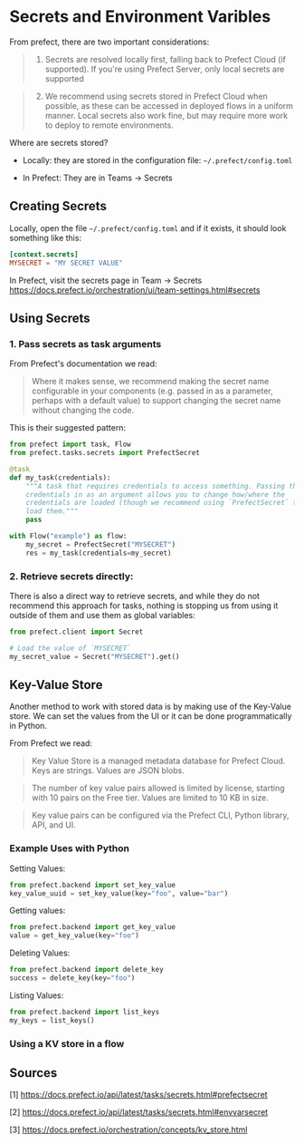 # Secrets and Environment Varibles

From prefect, there are two important considerations:

>1. Secrets are resolved locally first, falling back to Prefect Cloud (if supported). If you're using Prefect Server, only local secrets are supported

>2. We recommend using secrets stored in Prefect Cloud when possible, as these can be accessed in deployed flows in a uniform manner. Local secrets also work fine, but may require more work to deploy to remote environments.

Where are secrets stored?

- Locally: they are stored in the configuration file: `~/.prefect/config.toml`

- In Prefect: They are in Teams -> Secrets

## Creating Secrets

Locally, open the file `~/.prefect/config.toml` and if it
exists, it should look something like this:

```toml
[context.secrets]
MYSECRET = "MY SECRET VALUE"
```

In Prefect, visit the secrets page in Team -> Secrets
https://docs.prefect.io/orchestration/ui/team-settings.html#secrets

## Using Secrets

### 1. Pass secrets as task arguments

From Prefect's documentation we read:
>Where it makes sense, we recommend making the secret name configurable in your components (e.g. passed in as a parameter, perhaps with a default value) to support changing the secret name without changing the code. 

This is their suggested pattern:

```python
from prefect import task, Flow
from prefect.tasks.secrets import PrefectSecret

@task
def my_task(credentials):
    """A task that requires credentials to access something. Passing the
    credentials in as an argument allows you to change how/where the
    credentials are loaded (though we recommend using `PrefectSecret` tasks to
    load them."""
    pass

with Flow("example") as flow:
    my_secret = PrefectSecret("MYSECRET")
    res = my_task(credentials=my_secret)
```

### 2. Retrieve secrets directly:

There is also a direct way to retrieve secrets, and 
while they do not recommend this approach for tasks,
nothing is stopping us from using it outside of them
and use them as global variables:

```python
from prefect.client import Secret

# Load the value of `MYSECRET`
my_secret_value = Secret("MYSECRET").get()
```

## Key-Value Store

Another method to work with stored data is by making use
of the Key-Value store. We can set the values from the UI
or it can be done programmatically in Python.

From Prefect we read:

>Key Value Store is a managed metadata database for Prefect Cloud.
>Keys are strings. Values are JSON blobs.

> The number of key value pairs allowed is limited by license, starting with 10 pairs on the Free tier. Values are limited to 10 KB in size.

> Key value pairs can be configured via the Prefect CLI, Python library, API, and UI.

### Example Uses with Python

Setting Values: 

```python
from prefect.backend import set_key_value
key_value_uuid = set_key_value(key="foo", value="bar")
```

Getting values:

```python
from prefect.backend import get_key_value
value = get_key_value(key="foo")
```

Deleting Values:

```python
from prefect.backend import delete_key
success = delete_key(key="foo")
```

Listing Values:

```python
from prefect.backend import list_keys
my_keys = list_keys()
```

### Using a KV store in a flow



## Sources

[1] https://docs.prefect.io/api/latest/tasks/secrets.html#prefectsecret

[2] https://docs.prefect.io/api/latest/tasks/secrets.html#envvarsecret

[3] https://docs.prefect.io/orchestration/concepts/kv_store.html